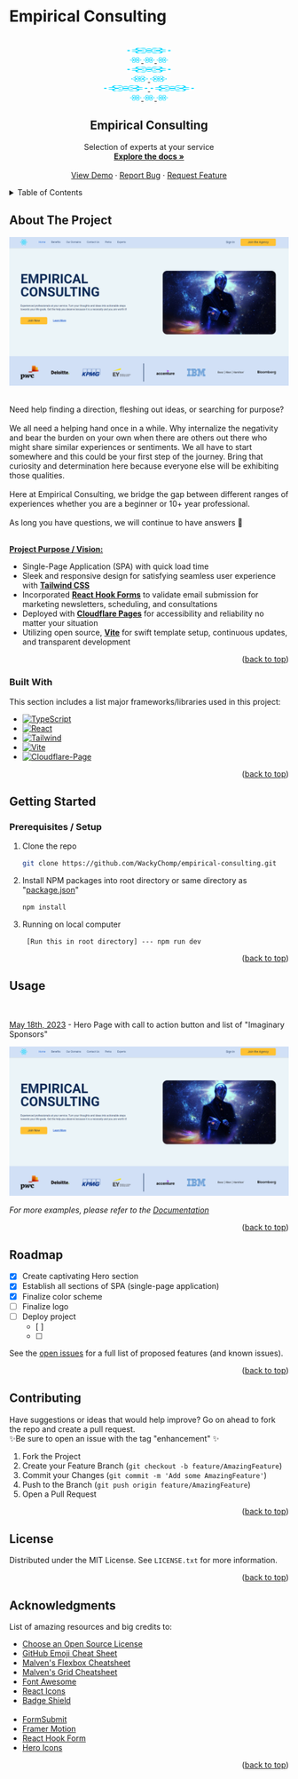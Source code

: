 # Empirical Consulting


<!-- PROJECT LOGO -->
<br />
<div align="center" id='readme-top' stylre='border-radius 50%'>
  <a href="https://github.com/WackyChomp/empirical-consulting">
    <img src="./src/assets/react.svg" alt="Logo" width="80" height="10">
    <br>
    <img src="./src/assets/react.svg" alt="Logo" width="20" height="10">
    <img src="./src/assets/react.svg" alt="Logo" width="20" height="10">
    <img src="./src/assets/react.svg" alt="Logo" width="20" height="10">
    <br>
    <img src="./src/assets/react.svg" alt="Logo" width="80" height="10">
    <!-- LINE OF SEPARATION -->
    <br>
    <img src="./src/assets/react.svg" alt="Logo" width="30" height="10">
    <img src="./src/assets/react.svg" alt="Logo" width="30" height="10">
    <br>
    <img src="./src/assets/react.svg" alt="Logo" width="80" height="10">
    <img src="./src/assets/react.svg" alt="Logo" width="80" height="10">
    <br>
    <img src="./src/assets/react.svg" alt="Logo" width="20" height="10">
    <img src="./src/assets/react.svg" alt="Logo" width="20" height="10">
    <img src="./src/assets/react.svg" alt="Logo" width="20" height="10">
  </a>

  <h2 align="center" id='readme-top'>Empirical Consulting</h2>

  <p align="center">
    Selection of experts at your service
    <br />
    <a href="https://github.com/WackyChomp/empirical-consulting"><strong>Explore the docs »</strong></a>
    <br />
    <br />
    <a href="https://github.com/WackyChomp/empirical-consulting">View Demo</a>
    ·
    <a href="https://github.com/WackyChomp/empirical-consulting/issues">Report Bug</a>
    ·
    <a href="https://github.com/WackyChomp/empirical-consulting/issues">Request Feature</a>
  </p>
</div>



<!-- TABLE OF CONTENTS -->
<details>
  <summary>Table of Contents</summary>
  <ol>
    <li>
      <a href="#about-the-project">About The Project</a>
      <ul>
        <li><a href="#built-with">Built With</a></li>
      </ul>
    </li>
    <li>
      <a href="#getting-started">Getting Started</a>
      <ul>
        <li><a href="#prerequisites-installation">Prerequisites / Installation</a></li>
      </ul>
    </li>
    <li><a href="#usage">Usage</a></li>
    <li><a href="#roadmap">Roadmap</a></li>
    <li><a href="#contributing">Contributing</a></li>
    <li><a href="#license">License</a></li>
    <li><a href="#acknowledgments">Acknowledgments</a></li>
  </ol>
</details>



<!-- ABOUT THE PROJECT -->
## About The Project

![Product Name Screen Shot][product-screenshot]

<br>
Need help finding a direction, fleshing out ideas, or searching for purpose?
<br><br>
We all need a helping hand once in a while. Why internalize the negativity and bear the burden on your own when there are others out there who might share similar experiences or sentiments. We all have to start somewhere and this could be your first step of the journey. Bring that curiosity and determination here because everyone else will be exhibiting those qualities.
<br><br>
Here at Empirical Consulting, we bridge the gap between different ranges of experiences whether you are a beginner or 10+ year professional.
<br><br>
As long you have questions, we will continue to have answers 🔎
<br><br>

<u><b>Project Purpose / Vision:</b></u>
* Single-Page Application (SPA) with quick load time
* Sleek and responsive design for satisfying seamless user experience with <u><b>Tailwind CSS</u></b>
* Incorporated <u><b>React Hook Forms</b></u> to validate email submission for marketing newsletters, scheduling, and consultations
* Deployed with <u><b>Cloudflare Pages</b></u> for accessibility and reliability no matter your situation
* Utilizing open source, <u><b>Vite</b></u> for swift template setup, continuous updates, and transparent development

<p align="right">(<a href="#readme-top">back to top</a>)</p>



### Built With

This section includes a list major frameworks/libraries used in this project:

* [![TypeScript][TypeScript]][TypeScript-url]
* [![React][React.js]][React-url]
* [![Tailwind][Tailwind.css]][Tailwind-url]
* [![Vite][Vite]][Vite-url]
* [![Cloudflare-Page][Cloudflare-Page]][Cloudflare-Page-url]


<p align="right">(<a href="#readme-top">back to top</a>)</p>



<!-- GETTING STARTED -->
## Getting Started

### Prerequisites / Setup

1. Clone the repo
   ```sh
   git clone https://github.com/WackyChomp/empirical-consulting.git
   ```
2. Install NPM packages into root directory or same directory as "<u>package.json</u>"
   ```sh
   npm install
   ```
3. Running on local computer
   ```
    [Run this in root directory] --- npm run dev
   ```

<p align="right">(<a href="#readme-top">back to top</a>)</p>



<!-- USAGE EXAMPLES -->
## Usage

<br>
<p><u>May 18th, 2023</u> - Hero Page with call to action button and list of "Imaginary Sponsors"</p>
<img src="./src/assets/hero-page.png" alt='---Image goes here' />


_For more examples, please refer to the [Documentation](https://example.com)_

<p align="right">(<a href="#readme-top">back to top</a>)</p>



<!-- ROADMAP -->
## Roadmap

- [x] Create captivating Hero section
- [x] Establish all sections of SPA (single-page application)
- [x] Finalize color scheme
- [ ] Finalize logo
- [ ] Deploy project
    - [ ] 
    - [ ] 

See the [open issues](https://github.com/WackyChomp/empirical-consulting/issues) for a full list of proposed features (and known issues).

<p align="right">(<a href="#readme-top">back to top</a>)</p>



<!-- CONTRIBUTING -->
## Contributing

Have suggestions or ideas that would help improve? Go on ahead to fork the repo and create a pull request. 
<br>
✨Be sure to open an issue with the tag "enhancement" ✨

1. Fork the Project
2. Create your Feature Branch (`git checkout -b feature/AmazingFeature`)
3. Commit your Changes (`git commit -m 'Add some AmazingFeature'`)
4. Push to the Branch (`git push origin feature/AmazingFeature`)
5. Open a Pull Request

<p align="right">(<a href="#readme-top">back to top</a>)</p>



<!-- LICENSE -->
## License

Distributed under the MIT License. See `LICENSE.txt` for more information.

<p align="right">(<a href="#readme-top">back to top</a>)</p>




<!-- ACKNOWLEDGMENTS -->
## Acknowledgments

List of amazing resources and big credits to: 

* [Choose an Open Source License](https://choosealicense.com)
* [GitHub Emoji Cheat Sheet](https://www.webpagefx.com/tools/emoji-cheat-sheet)
* [Malven's Flexbox Cheatsheet](https://flexbox.malven.co/)
* [Malven's Grid Cheatsheet](https://grid.malven.co/)
* [Font Awesome](https://fontawesome.com)
* [React Icons](https://react-icons.github.io/react-icons/search)
* [Badge Shield](https://dev.to/envoy_/150-badges-for-github-pnk)
<br><br>
* [FormSubmit](https://formsubmit.co)
* [Framer Motion](https://github.com/framer/motion)
* [React Hook Form](https://react-hook-form.com)
* [Hero Icons](https://github.com/tailwindlabs/heroicons)

<p align="right">(<a href="#readme-top">back to top</a>)</p>



<!-- MARKDOWN LINKS & IMAGES -->
<!-- https://www.markdownguide.org/basic-syntax/#reference-style-links -->

[Next.js]: https://img.shields.io/badge/next.js-000000?style=for-the-badge&logo=nextdotjs&logoColor=white
[Next-url]: https://nextjs.org/
[Bootstrap]: https://img.shields.io/badge/Bootstrap-563D7C?style=for-the-badge&logo=bootstrap&logoColor=white
[Bootstrap-url]:https://getbootstrap.com
[TypeScript]: https://img.shields.io/badge/TypeScript-007ACC?style=for-the-badge&logo=typescript&logoColor=white
[TypeScript-url]: https://www.typescriptlang.org/
[JavaScript]: https://img.shields.io/badge/JavaScript-323330?style=for-the-badge&logo=javascript&logoColor=F7DF1E
[JavaScript-url]: https://www.javascript.com/


[MongoDB]:https://img.shields.io/badge/MongoDB-4EA94B?style=for-the-badge&logo=mongodb&logoColor=white
[MongoDB-url]: https://www.mongodb.com/
[Express.js]: https://img.shields.io/badge/Express.js-404D59?style=for-the-badge
[Express-url]: https://expressjs.com/
[React.js]: https://img.shields.io/badge/React-20232A?style=for-the-badge&logo=react&logoColor=61DAFB
[React-url]: https://reactjs.org/
[Node.js]: https://img.shields.io/badge/Node.js-43853D?style=for-the-badge&logo=node.js&logoColor=white
[Node-url]: https://nodejs.org/en/
[Tailwind.css]: https://img.shields.io/badge/Tailwind_CSS-38B2AC?style=for-the-badge&logo=tailwind-css&logoColor=white
[Tailwind-url]: https://tailwindcss.com/

[Vite]: https://img.shields.io/badge/Vite-9933CC?style=for-the-badge&logo=Vite&logoColor=gold
[Vite-url]: https://vitejs.dev/

[Cloudflare-Page]: https://img.shields.io/badge/Cloudflare-F38020?style=for-the-badge&logo=Cloudflare&logoColor=white
[Cloudflare-Page-url]: https://pages.cloudflare.com/


[product-screenshot]: ./src/assets/hero-page.png

<!-- 
* [![][]][]

[]:
[-url]:
-->





